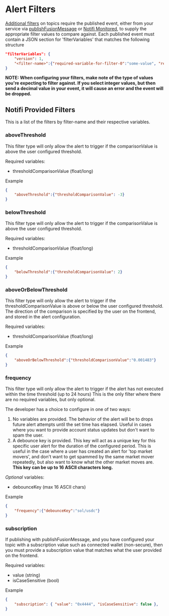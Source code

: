 # Alert Filters

[Additional filters](../../create-topics/api-triggered.md#optional-filters) on topics require the published event, either from your service via [publishFusionMessage](../node-client/index.md#publishfusionmessage) or [Notifi Monitored](../../create-topics/notifi-monitored.md), to supply the appropriate filter values to compare against. Each published event must contain a JSON section for 'filterVariables' that matches the following structure
```JSON
"filterVariables": {
    "version": 1,
    "<filter-name>":{"required-variable-for-filter-0":"some-value", "required-variable-for-filter-1":"some-value1", ...}
}
```

**NOTE: When configuring your filters, make note of the type of values you're expecting to filter against. If you select integer values, but then send a decimal value in your event, it will cause an error and the event will be dropped.**

## Notifi Provided Filters
This is a list of the filters by filter-name and their respective variables.
### aboveThreshold
This filter type will only allow the alert to trigger if the comparisonValue is above the user configured threshold.

Required variables:
  - thresholdComparisonValue (float/long)

Example
```json
{
    "aboveThreshold":{"thresholdComparisonValue": -3}
}
```

### belowThreshold
This filter type will only allow the alert to trigger if the comparisonValue is above the user configured threshold.

Required variables:
  - thresholdComparisonValue (float/long)

Example
```json
{
    "belowThreshold":{"thresholdComparisonValue": 2}
}
```

### aboveOrBelowThreshold
This filter type will only allow the alert to trigger if the thresholdComparisonValue is above or below the user configured threshold. The direction of the comparison is specified by the user on the frontend, and stored in the alert configuration.

Required variables:
  - thresholdComparisonValue (float/long)

Example
```json
{
    "aboveOrBelowThreshold":{"thresholdComparisonValue":"0.001483"}
}
```

### frequency
This filter type will only allow the alert to trigger if the alert has not executed within the time threshold (up to 24 hours)
This is the only filter where there are no required variables, but only optional.

The developer has a choice to configure in one of two ways:<br />
1. No variables are provided. The behavior of the alert will be to drops future alert attempts until the set time has elapsed. Useful in cases where you want to provide account status updates but don't want to spam the user.
2. A debounce key is provided. This key will act as a unique key for this specific user alert for the duration of the configured period. This is useful in the case where a user has created an alert for 'top market movers', and don't want to get spammed by the same market mover repeatedly, but also want to know what the other market moves are. **This key can be up to 16 ASCII characters long.**

*Optional* variables:
  - debounceKey (max 16 ASCII chars)

Example
```json
{
    "frequency":{"debounceKey":"sol/usdc"}
}
```

### subscription
If publishing with publishFusionMessage, and you have configured your topic with a subscription value such as connected wallet (non-secure), then you must provide a subscription value that matches what the user provided on the frontend.

Required variables:
  - value (string)
  - isCaseSensitive (bool)

Example
```json
{
    "subscription": { "value": "0x4444", "isCaseSensitive": false },
}
```
